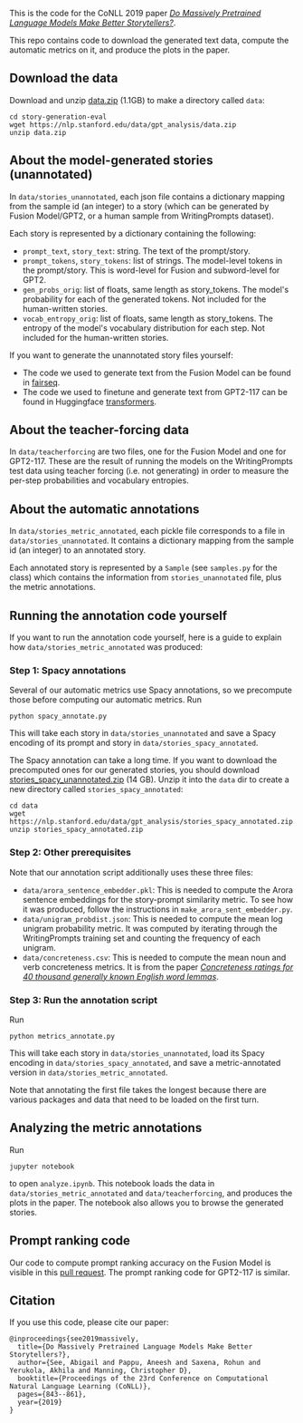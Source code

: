 This is the code for the CoNLL 2019 paper _[Do Massively Pretrained Language Models Make Better Storytellers?](https://www.aclweb.org/anthology/K19-1079.pdf)_.

This repo contains code to download the generated text data, compute the automatic metrics on it, and produce the plots in the paper.

## Download the data

Download and unzip [data.zip](https://nlp.stanford.edu/data/gpt_analysis/data.zip) (1.1GB) to make a directory called `data`:
```
cd story-generation-eval
wget https://nlp.stanford.edu/data/gpt_analysis/data.zip
unzip data.zip
```

## About the model-generated stories (unannotated)

In `data/stories_unannotated`, each json file contains a dictionary mapping from the sample id (an integer) to a story (which can be generated by Fusion Model/GPT2, or a human sample from WritingPrompts dataset).

Each story is represented by a dictionary containing the following:
- `prompt_text`, `story_text`: string. The text of the prompt/story.
- `prompt_tokens`, `story_tokens`: list of strings. The model-level tokens in the prompt/story. This is word-level for Fusion and subword-level for GPT2.
- `gen_probs_orig`: list of floats, same length as story_tokens. The model's probability for each of the generated tokens. Not included for the human-written stories.
- `vocab_entropy_orig`: list of floats, same length as story_tokens. The entropy of the model's vocabulary distribution for each step. Not included for the human-written stories.

If you want to generate the unannotated story files yourself:
- The code we used to generate text from the Fusion Model can be found in [fairseq](https://github.com/pytorch/fairseq/tree/master/examples/stories).
- The code we used to finetune and generate text from GPT2-117 can be found in Huggingface [transformers](https://github.com/huggingface/transformers).

## About the teacher-forcing data

In `data/teacherforcing` are two files, one for the Fusion Model and one for GPT2-117.
These are the result of running the models on the WritingPrompts test data using teacher forcing (i.e. not generating) in order to measure the per-step probabilities and vocabulary entropies. 

## About the automatic annotations

In `data/stories_metric_annotated`, each pickle file corresponds to a file in `data/stories_unannotated`. It contains a dictionary mapping from the sample id (an integer) to an annotated story.

Each annotated story is represented by a `Sample` (see `samples.py` for the class) which contains the information from `stories_unannotated` file, plus the metric annotations.

## Running the annotation code yourself

If you want to run the annotation code yourself, here is a guide to explain how `data/stories_metric_annotated` was produced:

### Step 1: Spacy annotations
Several of our automatic metrics use Spacy annotations, so we precompute those before computing our automatic metrics. Run 
```
python spacy_annotate.py
```
This will take each story in `data/stories_unannotated` and save a Spacy encoding of its prompt and story in `data/stories_spacy_annotated`.

The Spacy annotation can take a long time. If you want to download the precomputed ones for our generated stories, you should download [stories_spacy_unannotated.zip](https://nlp.stanford.edu/data/gpt_analysis/stories_spacy_annotated.zip) (14 GB). Unzip it into the `data` dir to create a new directory called `stories_spacy_annotated`:
```
cd data
wget https://nlp.stanford.edu/data/gpt_analysis/stories_spacy_annotated.zip
unzip stories_spacy_annotated.zip
```

### Step 2: Other prerequisites

Note that our annotation script additionally uses these three files:
- `data/arora_sentence_embedder.pkl`: This is needed to compute the Arora sentence embeddings for the story-prompt similarity metric. To see how it was produced, follow the instructions in `make_arora_sent_embedder.py`.
- `data/unigram_probdist.json`: This is needed to compute the mean log unigram probability metric. It was computed by iterating through the WritingPrompts training set and counting the frequency of each unigram.
- `data/concreteness.csv`: This is needed to compute the mean noun and verb concreteness metrics. It is from the paper _[Concreteness ratings for 40 thousand generally known English word lemmas](https://link.springer.com/article/10.3758/s13428-013-0403-5)_.

### Step 3: Run the annotation script

Run 
```
python metrics_annotate.py
```
This will take each story in `data/stories_unannotated`, load its Spacy encoding in `data/stories_spacy_annotated`, and save a metric-annotated version in `data/stories_metric_annotated`.

Note that annotating the first file takes the longest because there are various packages and data that need to be loaded on the first turn.

## Analyzing the metric annotations

Run 
```
jupyter notebook
``` 
to open `analyze.ipynb`. This notebook loads the data in `data/stories_metric_annotated` and `data/teacherforcing`, and produces the plots in the paper. The notebook also allows you to browse the generated stories.

## Prompt ranking code

Our code to compute prompt ranking accuracy on the Fusion Model is visible in this [pull request](https://github.com/pytorch/fairseq/pull/733). The prompt ranking code for GPT2-117 is similar.

## Citation

If you use this code, please cite our paper:
```
@inproceedings{see2019massively,
  title={Do Massively Pretrained Language Models Make Better Storytellers?},
  author={See, Abigail and Pappu, Aneesh and Saxena, Rohun and Yerukola, Akhila and Manning, Christopher D},
  booktitle={Proceedings of the 23rd Conference on Computational Natural Language Learning (CoNLL)},
  pages={843--861},
  year={2019}
}
```
